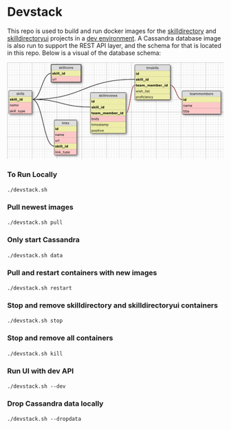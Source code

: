 # Devstack
This repo is used to build and run docker images for the [skilldirectory](https://github.com/maryvilledev/skilldirectory) and [skilldirectoryui](https://github.com/maryvilledev/skilldirectoryui) projects in a [dev environment](http://ec2-54-147-37-162.compute-1.amazonaws.com:8000/home). A Cassandra database image is also run to support the REST API layer, and the schema for that is located in this repo. Below is a visual of the database schema:

![SkillDirectory Database Schema](https://raw.githubusercontent.com/maryvilledev/skilldirectoryinfra/master/resources/skilldirectoryschema.png)

### To Run Locally
`./devstack.sh`

### Pull newest images
`./devstack.sh pull`

### Only start Cassandra
`./devstack.sh data`

### Pull and restart containers with new images
`./devstack.sh restart`

### Stop and remove skilldirectory and skilldirectoryui containers
`./devstack.sh stop`

### Stop and remove all containers
`./devstack.sh kill`

### Run UI with dev API
`./devstack.sh --dev`

### Drop Cassandra data locally
`./devstack.sh --dropdata`
